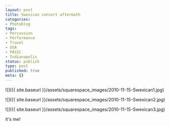 ```yaml
---
layout: post
title: Swexican concert aftermath
categories:
- Photoblog
tags:
- Percussion
- Performance
- Travel
- USA
- PASIC
- Indianapolis
status: publish
type: post
published: true
meta: {}
---
```


![]({{ site.baseurl }}/assets/squarespace_images/2010-11-15-Swexican1.jpg)

![]({{ site.baseurl }}/assets/squarespace_images/2010-11-15-Swexican2.jpg)

![]({{ site.baseurl }}/assets/squarespace_images/2010-11-15-Swexican3.jpg)

it's me!
